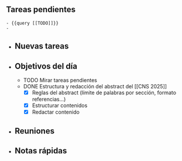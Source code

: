 ## Tareas pendientes
	- {{query [[TODO]]}}
	-
- ## Nuevas tareas
- ## Objetivos del día
	- TODO Mirar tareas pendientes
	- DONE Estructura y redacción del abstract del [[CNS 2025]]
	  * [x] Reglas del abstract (límite de palabras por sección, formato referencias...)
	  * [x] Estructurar contenidos
	  * [x] Redactar contenido
- ## Reuniones
- ## Notas rápidas